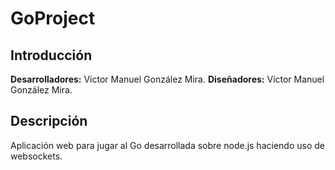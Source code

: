 # GoProject

## Introducción

**Desarrolladores:** Víctor Manuel González Mira.
**Diseñadores:** Víctor Manuel González Mira.

## Descripción 
Aplicación web para jugar al Go desarrollada sobre node.js haciendo uso de websockets.